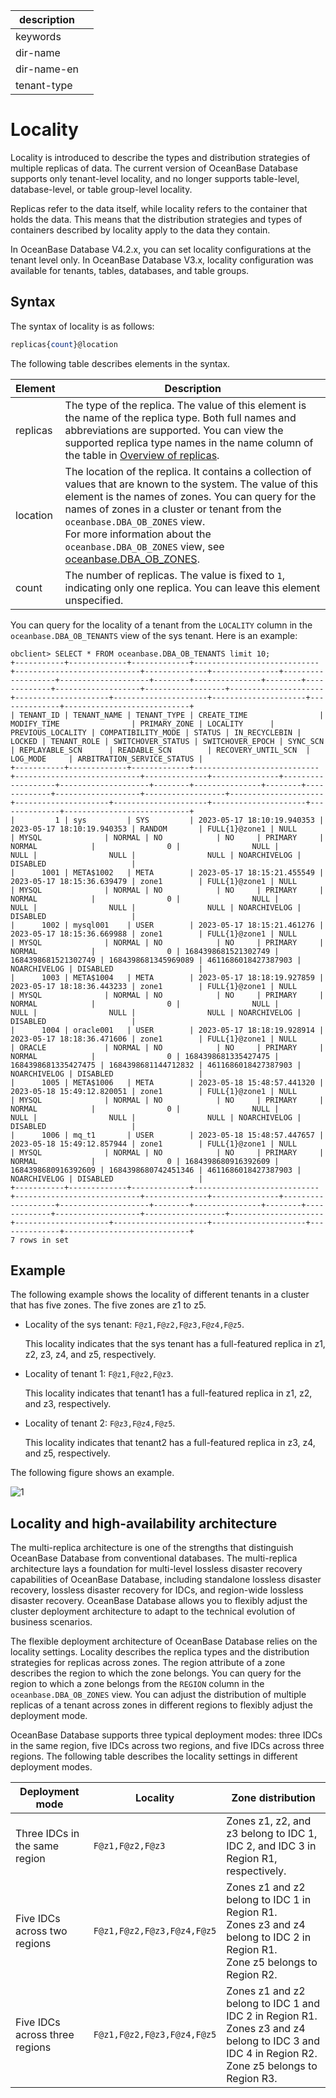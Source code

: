 |description||
|---|---|
|keywords||
|dir-name||
|dir-name-en||
|tenant-type||

# Locality

Locality is introduced to describe the types and distribution strategies of multiple replicas of data. The current version of OceanBase Database supports only tenant-level locality, and no longer supports table-level, database-level, or table group-level locality.

Replicas refer to the data itself, while locality refers to the container that holds the data. This means that the distribution strategies and types of containers described by locality apply to the data they contain.

In OceanBase Database V4.2.x, you can set locality configurations at the tenant level only. In OceanBase Database V3.x, locality configuration was available for tenants, tables, databases, and table groups.

## Syntax

The syntax of locality is as follows:

```sql
replicas{count}@location
```

The following table describes elements in the syntax.

| **Element** | **Description** |
|------------|-----------------------|
| replicas | The type of the replica. The value of this element is the name of the replica type. Both full names and abbreviations are supported. You can view the supported replica type names in the name column of the table in [Overview of replicas](../100.replica-introduction.md).  |
| location | The location of the replica. It contains a collection of values that are known to the system. The value of this element is the names of zones. You can query for the names of zones in a cluster or tenant from the `oceanbase.DBA_OB_ZONES` view. <br>For more information about the `oceanbase.DBA_OB_ZONES` view, see [oceanbase.DBA_OB_ZONES](../../../700.reference/700.system-views/300.system-view-of-sys-tenant/200.dictionary-view-of-sys-tenant/6300.oceanbase-dba_ob_zones-of-sys-tenant.md).  |
| count | The number of replicas. The value is fixed to `1`, indicating only one replica. You can leave this element unspecified.  |

You can query for the locality of a tenant from the `LOCALITY` column in the `oceanbase.DBA_OB_TENANTS` view of the sys tenant. Here is an example:

```shell
obclient> SELECT * FROM oceanbase.DBA_OB_TENANTS limit 10;
+-----------+-------------+-------------+----------------------------+----------------------------+--------------+---------------+-------------------+--------------------+--------+---------------+--------+-------------+-------------------+------------------+---------------------+---------------------+---------------------+---------------------+--------------+----------------------------+
| TENANT_ID | TENANT_NAME | TENANT_TYPE | CREATE_TIME                | MODIFY_TIME                | PRIMARY_ZONE | LOCALITY      | PREVIOUS_LOCALITY | COMPATIBILITY_MODE | STATUS | IN_RECYCLEBIN | LOCKED | TENANT_ROLE | SWITCHOVER_STATUS | SWITCHOVER_EPOCH | SYNC_SCN            | REPLAYABLE_SCN      | READABLE_SCN        | RECOVERY_UNTIL_SCN  | LOG_MODE     | ARBITRATION_SERVICE_STATUS |
+-----------+-------------+-------------+----------------------------+----------------------------+--------------+---------------+-------------------+--------------------+--------+---------------+--------+-------------+-------------------+------------------+---------------------+---------------------+---------------------+---------------------+--------------+----------------------------+
|         1 | sys         | SYS         | 2023-05-17 18:10:19.940353 | 2023-05-17 18:10:19.940353 | RANDOM       | FULL{1}@zone1 | NULL              | MYSQL              | NORMAL | NO            | NO     | PRIMARY     | NORMAL            |                0 |                NULL |                NULL |                NULL |                NULL | NOARCHIVELOG | DISABLED                   |
|      1001 | META$1002   | META        | 2023-05-17 18:15:21.455549 | 2023-05-17 18:15:36.639479 | zone1        | FULL{1}@zone1 | NULL              | MYSQL              | NORMAL | NO            | NO     | PRIMARY     | NORMAL            |                0 |                NULL |                NULL |                NULL |                NULL | NOARCHIVELOG | DISABLED                   |
|      1002 | mysql001    | USER        | 2023-05-17 18:15:21.461276 | 2023-05-17 18:15:36.669988 | zone1        | FULL{1}@zone1 | NULL              | MYSQL              | NORMAL | NO            | NO     | PRIMARY     | NORMAL            |                0 | 1684398681521302749 | 1684398681521302749 | 1684398681345969089 | 4611686018427387903 | NOARCHIVELOG | DISABLED                   |
|      1003 | META$1004   | META        | 2023-05-17 18:18:19.927859 | 2023-05-17 18:18:36.443233 | zone1        | FULL{1}@zone1 | NULL              | MYSQL              | NORMAL | NO            | NO     | PRIMARY     | NORMAL            |                0 |                NULL |                NULL |                NULL |                NULL | NOARCHIVELOG | DISABLED                   |
|      1004 | oracle001   | USER        | 2023-05-17 18:18:19.928914 | 2023-05-17 18:18:36.471606 | zone1        | FULL{1}@zone1 | NULL              | ORACLE             | NORMAL | NO            | NO     | PRIMARY     | NORMAL            |                0 | 1684398681335427475 | 1684398681335427475 | 1684398681144712832 | 4611686018427387903 | NOARCHIVELOG | DISABLED                   |
|      1005 | META$1006   | META        | 2023-05-18 15:48:57.441320 | 2023-05-18 15:49:12.820051 | zone1        | FULL{1}@zone1 | NULL              | MYSQL              | NORMAL | NO            | NO     | PRIMARY     | NORMAL            |                0 |                NULL |                NULL |                NULL |                NULL | NOARCHIVELOG | DISABLED                   |
|      1006 | mq_t1       | USER        | 2023-05-18 15:48:57.447657 | 2023-05-18 15:49:12.857944 | zone1        | FULL{1}@zone1 | NULL              | MYSQL              | NORMAL | NO            | NO     | PRIMARY     | NORMAL            |                0 | 1684398680916392609 | 1684398680916392609 | 1684398680742451346 | 4611686018427387903 | NOARCHIVELOG | DISABLED                   |
+-----------+-------------+-------------+----------------------------+----------------------------+--------------+---------------+-------------------+--------------------+--------+---------------+--------+-------------+-------------------+------------------+---------------------+---------------------+---------------------+---------------------+--------------+----------------------------+
7 rows in set
```

## Example

The following example shows the locality of different tenants in a cluster that has five zones. The five zones are z1 to z5.

* Locality of the sys tenant: `F@z1,F@z2,F@z3,F@z4,F@z5`.

   This locality indicates that the sys tenant has a full-featured replica in z1, z2, z3, z4, and z5, respectively.

* Locality of tenant 1: `F@z1,F@z2,F@z3`.

   This locality indicates that tenant1 has a full-featured replica in z1, z2, and z3, respectively.

* Locality of tenant 2: `F@z3,F@z4,F@z5`.

   This locality indicates that tenant2 has a full-featured replica in z3, z4, and z5, respectively.

The following figure shows an example.

![1](https://obbusiness-private.oss-cn-shanghai.aliyuncs.com/doc/img/observer-enterprise/V4.2.1/manage/locality.jpg)

## Locality and high-availability architecture

The multi-replica architecture is one of the strengths that distinguish OceanBase Database from conventional databases. The multi-replica architecture lays a foundation for multi-level lossless disaster recovery capabilities of OceanBase Database, including standalone lossless disaster recovery, lossless disaster recovery for IDCs, and region-wide lossless disaster recovery. OceanBase Database allows you to flexibly adjust the cluster deployment architecture to adapt to the technical evolution of business scenarios.

The flexible deployment architecture of OceanBase Database relies on the locality settings. Locality describes the replica types and the distribution strategies for replicas across zones. The region attribute of a zone describes the region to which the zone belongs. You can query for the region to which a zone belongs from the `REGION` column in the `oceanbase.DBA_OB_ZONES` view. You can adjust the distribution of multiple replicas of a tenant across zones in different regions to flexibly adjust the deployment mode.

OceanBase Database supports three typical deployment modes: three IDCs in the same region, five IDCs across two regions, and five IDCs across three regions. The following table describes the locality settings in different deployment modes.

| Deployment mode | Locality | Zone distribution |
| --- | --- | --- |
| Three IDCs in the same region | `F@z1,F@z2,F@z3` | Zones z1, z2, and z3 belong to IDC 1, IDC 2, and IDC 3 in Region R1, respectively. |
| Five IDCs across two regions | `F@z1,F@z2,F@z3,F@z4,F@z5` | Zones z1 and z2 belong to IDC 1 in Region R1.<br>Zones z3 and z4 belong to IDC 2 in Region R1.<br>Zone z5 belongs to Region R2. |
| Five IDCs across three regions | `F@z1,F@z2,F@z3,F@z4,F@z5` | Zones z1 and z2 belong to IDC 1 and IDC 2 in Region R1.<br>Zones z3 and z4 belong to IDC 3 and IDC 4 in Region R2.<br>Zone z5 belongs to Region R3. |
